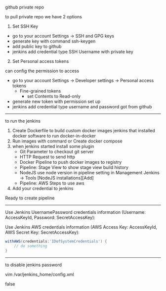 github private repo

to pull private repo we have 2 options

1. Set SSH Key

- go to your account Settings -> SSH and GPG keys
- generate key with command ssh-keygen
- add public key to github
- jenkins add credential type SSH Username with private key


2. Set Personal access tokens

can config the permission to access

- go to your account Settings -> Developer settings -> Personal access tokens
  - Fine-grained tokens
    - set Contents to Read-only
- generate new token with permission set up
- jenkins add credential type username and password got from github

-----

to run the jenkins

1. Create Dockerfile to build custom docker images jenkins that installed docker software to run docker-in-docker
2. Run images with commard or Create docker compose
3. when jenkins started install some plugin
   - Git Parameter to checkout git server
   - HTTP Request to send http
   - Docker Pipeline to push docker images to registry
   - Pipeline: Stage View to show stage view build history
   - NodeJS use node version in pipeline setting in Management Jenkins -> Tools [NodeJS installations][Add]
   - Pipeline: AWS Steps to use aws
4. Add your credential to jenkins

Ready to create pipeline

-----
Use Jenkins UsernamePassword credentials information (Username: AccessKeyId, Password: SecretAccessKey):

Use Jenkins AWS credentials information (AWS Access Key: AccessKeyId, AWS Secret Key: SecretAccessKey):

```groovy
withAWS(credentials:'IDofSystemCredentials') {
    // do something
}
```
-----

to disable jenkins password

vim /var/jenkins_home/config.xml
  
<useSecurity>false</useSecurity>
